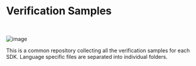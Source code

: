 # Verification Samples

</br>

![image](https://1vxc0v12qhrm1e72gq1mmxkf-wpengine.netdna-ssl.com/wp-content/uploads/2020/04/cropped-Sinch-PR-1000-300x141-1.png)

This is a common repository collecting all the verification samples for each SDK.
Language specific files are separated into individual folders.
